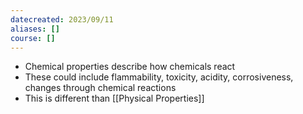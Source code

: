 ```yaml
---
datecreated: 2023/09/11
aliases: []
course: []
---
```


- Chemical properties describe how chemicals react
- These could include flammability, toxicity, acidity, corrosiveness, changes through chemical reactions
- This is different than [[Physical Properties]]